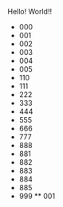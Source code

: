 Hello! World!!
* 000
* 001
* 002
* 003
* 004
* 005
* 110
* 111
* 222
* 333
* 444
* 555
* 666
* 777
* 888
* 881
* 882
* 883
* 884
* 885
* 999
** 001

